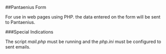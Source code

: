 ##Pantaenius Form

For use in web pages using PHP. the data entered on the form will be sent to Pantaenius.

###Special Indications

The script *mail.php* must be running and the *php.ini* must be configured to sent emails. 


